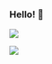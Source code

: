 ### Hello! 👋

![](https://komarev.com/ghpvc/?username=natewu)

![](https://github-readme-stats-rongronggg9.vercel.app/api?username=natewu&count_private=true&include_all_commits=true&show_icons=true)
